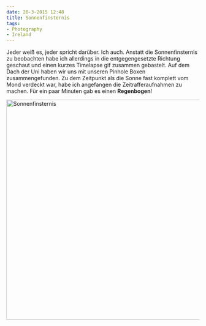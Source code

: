 ```yaml
---
date: 20-3-2015 12:48
title: Sonnenfinsternis
tags:
- Photography
- Ireland
---
```


Jeder weiß es, jeder spricht darüber. Ich auch. Anstatt die Sonnenfinsternis zu beobachten habe ich allerdings in die entgegengesetzte Richtung geschaut und einen kurzes Timelapse gif zusammen gebastelt. Auf dem Dach der Uni haben wir uns mit unseren Pinhole Boxen zusammengefunden. Zu dem Zeitpunkt als die Sonne fast komplett vom Mond verdeckt war, habe ich angefangen die Zeitrafferaufnahmen zu machen. Für ein paar Minuten gab es einen **Regenbogen**! 
<!--more--> 

<img class="img--center" src="/img/eclipse_loop.gif" width="720" height="576" alt="Sonnenfinsternis" >

